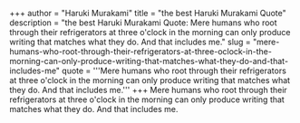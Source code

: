 +++
author = "Haruki Murakami"
title = "the best Haruki Murakami Quote"
description = "the best Haruki Murakami Quote: Mere humans who root through their refrigerators at three o'clock in the morning can only produce writing that matches what they do. And that includes me."
slug = "mere-humans-who-root-through-their-refrigerators-at-three-oclock-in-the-morning-can-only-produce-writing-that-matches-what-they-do-and-that-includes-me"
quote = '''Mere humans who root through their refrigerators at three o'clock in the morning can only produce writing that matches what they do. And that includes me.'''
+++
Mere humans who root through their refrigerators at three o'clock in the morning can only produce writing that matches what they do. And that includes me.
